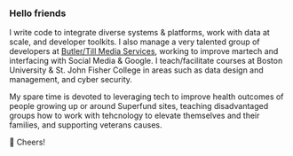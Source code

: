 ### Hello friends

I write code to integrate diverse systems & platforms, work with data at scale, and developer toolkits. I also manage a very talented group of developers at [Butler/Till Media Services](https://butlertill.com/), working to improve martech and interfacing with Social Media & Google. I teach/facilitate courses at Boston University & St. John Fisher College in areas such as data design and management, and cyber security. 

My spare time is devoted to leveraging tech to improve health outcomes of people growing up or around Superfund sites, teaching disadvantaged groups how to work with tehcnology to elevate themselves and their families, and supporting veterans causes.

🥂 Cheers!
